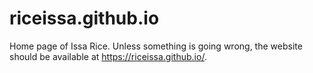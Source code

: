 riceissa.github.io
==================

Home page of Issa Rice.  Unless something is going wrong, the website
should be available at <https://riceissa.github.io/>.
